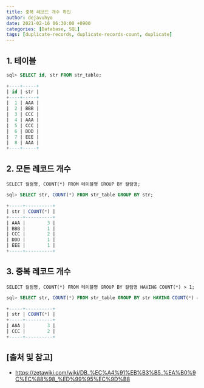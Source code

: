 ```yaml
---
title: 중복 레코드 개수 확인
author: dejavuhyo
date: 2021-02-16 06:30:00 +0900
categories: [Database, SQL]
tags: [duplicate-records, duplicate-records-count, duplicate]
---
```


## 1. 테이블

```sql
sql> SELECT id, str FROM str_table;

+----+-----+
| id | str |
+----+-----+
|  1 | AAA |
|  2 | BBB |
|  3 | CCC |
|  4 | AAA |
|  5 | CCC |
|  6 | DDD |
|  7 | EEE |
|  8 | AAA |
+----+-----+
```

## 2. 모든 레코드 개수
`SELECT 컬럼명, COUNT(*) FROM 테이블명 GROUP BY 컬럼명;`

```sql
sql> SELECT str, COUNT(*) FROM str_table GROUP BY str;

+-----+----------+
| str | COUNT(*) |
+-----+----------+
| AAA |        3 |
| BBB |        1 |
| CCC |        2 |
| DDD |        1 |
| EEE |        1 |
+-----+----------+
```

## 3. 중복 레코드 개수
`SELECT 컬럼명, COUNT(*) FROM 테이블명 GROUP BY 컬럼명 HAVING COUNT(*) > 1;`

```sql
sql> SELECT str, COUNT(*) FROM str_table GROUP BY str HAVING COUNT(*) > 1;

+-----+----------+
| str | COUNT(*) |
+-----+----------+
| AAA |        3 |
| CCC |        2 |  
+-----+----------+
```

## [출처 및 참고]
* <https://zetawiki.com/wiki/DB_%EC%A4%91%EB%B3%B5_%EA%B0%9C%EC%88%98_%ED%99%95%EC%9D%B8>
